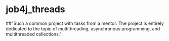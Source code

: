 # job4j_threads

##"Such a common project with tasks from a mentor. The project is entirely dedicated to the topic of multithreading, asynchronous programming, and multithreaded collections."

